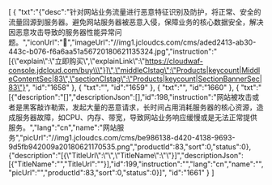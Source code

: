 [
	{
		"txt":"{\"desc\":\"针对网站业务流量进行恶意特征识别及防护，将正常、安全的流量回源到服务器。避免网站服务器被恶意入侵，保障业务的核心数据安全，解决因恶意攻击导致的服务器性能异常问题。\",\"iconUrl\":\"\",\"imageUrl\":\"//img1.jcloudcs.com/cms/aded2413-ab30-443c-b076-f6a6aa51a56720180621135324.jpg\",\"instruction\":\"[{\\\"explain\\\":\\\"立即购买\\\",\\\"explainLink\\\":\\\"https://cloudwaf-console.jdcloud.com/buy\\\"}]\",\"middleClstag\":\"Products|keycount|MiddleContentSec|83\",\"sectionClstag\":\"Products|keycount|SectionBannerSec|83\"}",
		"id":"1658"
	},
	{
		"txt":"",
		"id":"1659"
	},
	{
		"txt":"",
		"id":"1660"
	},
	{
		"txt":"[{\"description\":\"[]\",\"descriptionJson\":[],\"id\":198,\"instruction\":\"网站被攻击或者是黑客敲诈勒索，发起大量的恶意请求，长时间占用消耗服务器的核心资源，造成服务器故障，如CPU、内存、带宽，导致网站业务响应缓慢或是无法正常提供服务。\",\"lang\":\"cn\",\"name\":\"网站服务\",\"picUrl\":\"//img1.jcloudcs.com/cms/be986138-d420-4138-9693-9d5fb942009a20180621170535.png\",\"productId\":83,\"sort\":0,\"status\":0},{\"description\":\"[{\\\"TitleUrl\\\":\\\"\\\",\\\"TitleName\\\":\\\"\\\"}]\",\"descriptionJson\":[{\"TitleName\":\"\",\"TitleUrl\":\"\"}],\"id\":199,\"instruction\":\"\",\"lang\":\"cn\",\"name\":\"\",\"picUrl\":\"\",\"productId\":83,\"sort\":0,\"status\":0}]",
		"id":"1661"
	}
]